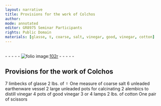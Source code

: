 ```yaml
---
layout: narrative
title: Provisions for the work of Colchos
author:
mode: annotated
editor: GR8975 Seminar Participants
rights: Public Domain
materials: [glasse, ☿, coarse, salt, vinegar, good, vinegar, cotton]
---
```


 <br/>- - - - - <a href="http://gallica.bnf.fr/ark:/12148/btv1b10500001g/f209.image"><img src="../assets/photo-icon.png" alt="folio image: " style="display:inline-block; margin-bottom:-3px;"/>102r</a> - - - - - <br/> 
## Provisions for the work of Colchos

  7 <span class="unit"><span class="tool">limbecks</span></span> of <span class="material">glasse</span> 2 <span class="unit">lbs.</span> of <span class="material">☿</span> One <span class="unit">measure</span> of <span class="material">coarse salt</span> 6 <span class="tool">unleaded earthenware vessel</span> 2 <span class="tool">large unleaded pots</span> for calcinating 2 <span class="tool">alembics</span> to distill <span class="material">vinegar</span> 4 <span class="unit"><span class="tool">pots</span></span> of <span class="material">good vinegar</span> 3 or 4 <span class="tool">lamps</span> 2 <span class="unit">lbs.</span> of <span class="material">cotton</span> One pair of <span class="tool">scissors</span>  